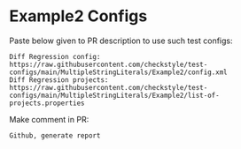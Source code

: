 # Example2 Configs
Paste below given to PR description to use such test configs:
```
Diff Regression config: https://raw.githubusercontent.com/checkstyle/test-configs/main/MultipleStringLiterals/Example2/config.xml
Diff Regression projects: https://raw.githubusercontent.com/checkstyle/test-configs/main/MultipleStringLiterals/Example2/list-of-projects.properties
```
Make comment in PR:
```
Github, generate report
```
